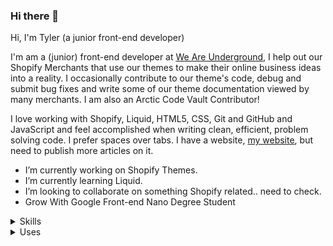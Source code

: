 ### Hi there 👋

<!--
**tyler-vs/tyler-vs** is a ✨ _special_ ✨ repository because its `README.md` (this file) appears on your GitHub profile.

Here are some ideas to get you started:

- 🔭 I’m currently working on ...
- 🌱 I’m currently learning ...
- 👯 I’m looking to collaborate on ...
- 🤔 I’m looking for help with ...
- 💬 Ask me about ...
- 📫 How to reach me: ...
- 😄 Pronouns: ...
- ⚡ Fun fact: ...
-->

Hi, I'm Tyler (a junior front-end developer)

I'm am a (junior) front-end developer at [We Are Underground](https://www.weareunderground.com/), I help out our Shopify Merchants that use our themes to make their online business ideas into a reality. I occasionally contribute to our theme's code, debug and submit bug fixes and write some of our theme documentation viewed by many merchants. I am also an Arctic Code Vault Contributor!

I love working with Shopify, Liquid, HTML5, CSS, Git and GitHub and JavaScript and feel accomplished when writing clean, efficient, problem solving code. I prefer spaces over tabs. I have a website, [my website](https://tylervanschaick.com/), but need to publish more articles on it.

- I’m currently working on Shopify Themes.
- I’m currently learning Liquid.
- I’m looking to collaborate on something Shopify related.. need to check.
- Grow With Google Front-end Nano Degree Student 


<details>
  <summary>Skills</summary>

Here are some things I know

- HTML
- CSS
- JavaScript
- Shopify
- Liquid
- jQuery
- Git
- GitHub
- Terminal.app (CLI)
- Adobe Photoshop
- Word and Excel
- Responsive Web Design 
- BEM
- Jekyll

</details>

<details>
  <summary>Uses</summary>

My setup includes:

- MacBook Pro 
- Logitech mouse
- Apple Airpod Pros
</details>

